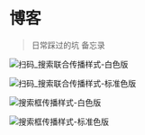 # 博客
> 日常踩过的坑
> 备忘录

![扫码_搜索联合传播样式-白色版](%E4%BA%8C%E7%BB%B4%E7%A0%81/%E6%90%9C%E4%B8%80%E6%90%9C/%E6%89%AB%E7%A0%81_%E6%90%9C%E7%B4%A2%E8%81%94%E5%90%88%E4%BC%A0%E6%92%AD%E6%A0%B7%E5%BC%8F-%E7%99%BD%E8%89%B2%E7%89%88.png)

![扫码_搜索联合传播样式-标准色版](%E4%BA%8C%E7%BB%B4%E7%A0%81/%E6%90%9C%E4%B8%80%E6%90%9C/%E6%89%AB%E7%A0%81_%E6%90%9C%E7%B4%A2%E8%81%94%E5%90%88%E4%BC%A0%E6%92%AD%E6%A0%B7%E5%BC%8F-%E6%A0%87%E5%87%86%E8%89%B2%E7%89%88.png)

![搜索框传播样式-白色版](%E4%BA%8C%E7%BB%B4%E7%A0%81/%E6%90%9C%E4%B8%80%E6%90%9C/%E6%90%9C%E7%B4%A2%E6%A1%86%E4%BC%A0%E6%92%AD%E6%A0%B7%E5%BC%8F-%E7%99%BD%E8%89%B2%E7%89%88.png)

![搜索框传播样式-标准色版](https://tva1.sinaimg.cn/large/007S8ZIlly1ge6woxged6j31ks090mym.jpg)

